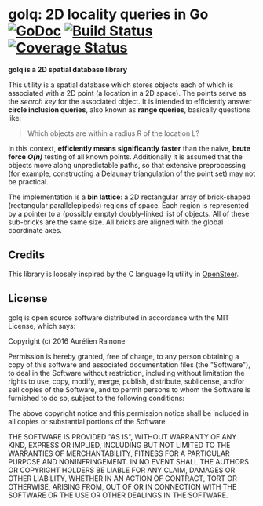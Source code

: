 # golq: 2D locality queries in Go [![GoDoc](http://img.shields.io/badge/go-documentation-blue.svg?style=flat-square)](http://godoc.org/github.com/aurelien-rainone/golq) [![Build Status](https://travis-ci.org/aurelien-rainone/golq.svg?branch=master)](https://travis-ci.org/aurelien-rainone/golq) [![Coverage Status](https://coveralls.io/repos/github/aurelien-rainone/golq/badge.svg?branch=master)](https://coveralls.io/github/aurelien-rainone/golq?branch=master)

**golq is a 2D spatial database library**

This utility is a spatial database which stores objects each of which is
associated with a 2D point (a location in a 2D space). The points serve as
the *search key* for the associated object. It is intended to efficiently
answer **circle inclusion queries**, also known as **range queries**, basically
questions like:

>Which objects are within a radius R of the location L?

In this context, **efficiently means significantly faster** than the naive,
**brute force** ***O(n)*** testing of all known points. Additionally it is
assumed that the objects move along unpredictable paths, so that extensive
preprocessing (for example, constructing a Delaunay triangulation of the point
set) may not be practical.

The implementation is a **bin lattice**: a 2D rectangular array of brick-shaped
(rectangular parallelepipeds) regions of space. Each region is represented by
a pointer to a (possibly empty) doubly-linked list of objects. All of these
sub-bricks are the same size. All bricks are aligned with the global
coordinate axes.


## Credits

This library is loosely inspired by the C language lq utility in
[OpenSteer](https://github.com/meshula/OpenSteer).


## License

golq is open source software distributed in accordance with the MIT
License, which says:

Copyright (c) 2016 Aurélien Rainone

Permission is hereby granted, free of charge, to any person obtaining a copy
of this software and associated documentation files (the "Software"), to deal
in the Software without restriction, including without limitation the rights
to use, copy, modify, merge, publish, distribute, sublicense, and/or sell
copies of the Software, and to permit persons to whom the Software is
furnished to do so, subject to the following conditions:

The above copyright notice and this permission notice shall be included in
all copies or substantial portions of the Software.

THE SOFTWARE IS PROVIDED "AS IS", WITHOUT WARRANTY OF ANY KIND, EXPRESS OR
IMPLIED, INCLUDING BUT NOT LIMITED TO THE WARRANTIES OF MERCHANTABILITY,
FITNESS FOR A PARTICULAR PURPOSE AND NONINFRINGEMENT. IN NO EVENT SHALL THE
AUTHORS OR COPYRIGHT HOLDERS BE LIABLE FOR ANY CLAIM, DAMAGES OR OTHER
LIABILITY, WHETHER IN AN ACTION OF CONTRACT, TORT OR OTHERWISE, ARISING FROM,
OUT OF OR IN CONNECTION WITH THE SOFTWARE OR THE USE OR OTHER DEALINGS IN
THE SOFTWARE.
